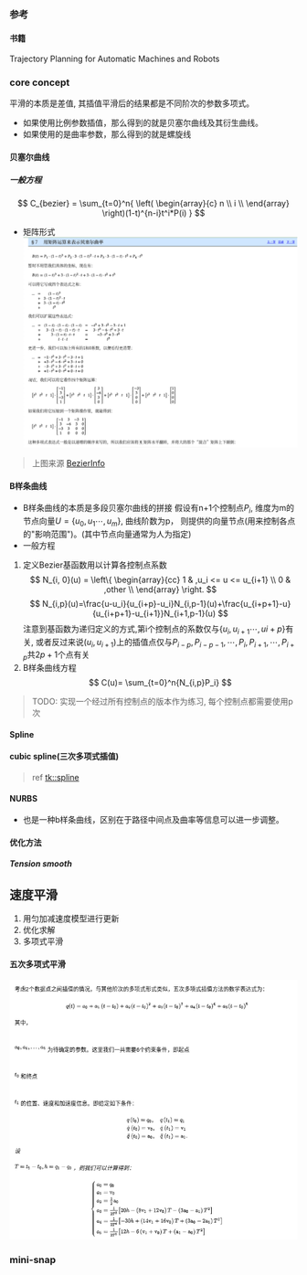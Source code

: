 ### 参考
#### 书籍
Trajectory Planning for Automatic Machines and Robots

### core concept
平滑的本质是差值, 其插值平滑后的结果都是不同阶次的参数多项式。
- 如果使用比例参数插值，那么得到的就是贝塞尔曲线及其衍生曲线。
- 如果使用的是曲率参数，那么得到的就是螺旋线
#### 贝塞尔曲线
##### 一般方程
$$
C_{bezier} = \sum_{t=0}^n{
\left( \begin{array}{c}
n \\
i \\
  \end{array} \right)(1-t)^{n-i}t^i*P(i)
}
$$
- 矩阵形式
![bezier_in_matrix](../../Resourse/bezier_in_matrix.png)
> 上图来源
[BezierInfo](https://pomax.github.io/BezierInfo-2/zh-CN/index.html)
#### B样条曲线
- B样条曲线的本质是多段贝塞尔曲线的拼接 
假设有n+1个控制点$P_i$, 维度为m的节点向量$U=\{u_0, u_1\cdots, u_m\}$, 曲线阶数为p， 则提供的向量节点(用来控制各点的"影响范围")。(其中节点向量通常为人为指定)
- 一般方程
1. 定义Bezier基函数用以计算各控制点系数 
$$
N_{i, 0}(u) = 
\left\{ \begin{array}{cc}
1 & ,u_i <= u <= u_{i+1} \\
0 & ,other \\
  \end{array} \right.
$$
$$
N_{i,p}(u)=\frac{u-u_i}{u_{i+p}-u_i}N_{i,p-1}(u)+\frac{u_{i+p+1}-u}{u_{i+p+1}-u_{i+1}}N_{i+1,p-1}(u)
$$
注意到基函数为递归定义的方式,第i个控制点的系数仅与$\{ u_i, u_{i+1}\cdots, u{i+p} \}$有关, 或者反过来说$(u_i, u_{i+1})$上的插值点仅与$P_{i-p}, P_{i-p-1}, \cdots, P_{i}, P_{i+1}, \cdots, P_{i+p}$共$2p+1$个点有关
2. B样条曲线方程
$$
C(u)= \sum_{t=0}^n{N_{i,p}P_i}
$$

> TODO: 实现一个经过所有控制点的版本作为练习, 每个控制点都需要使用p次


#### Spline
#### cubic spline(三次多项式插值)


> ref
[tk::spline](https://github.com/ttk592/spline)
#### NURBS
- 也是一种b样条曲线，区别在于路径中间点及曲率等信息可以进一步调整。
#### 优化方法
##### Tension smooth

## 速度平滑
1. 用匀加减速度模型进行更新 
2. 优化求解
3. 多项式平滑
#### 五次多项式平滑
![lanelet2_arch](../../Resourse/five_order_smooth.png)
### mini-snap